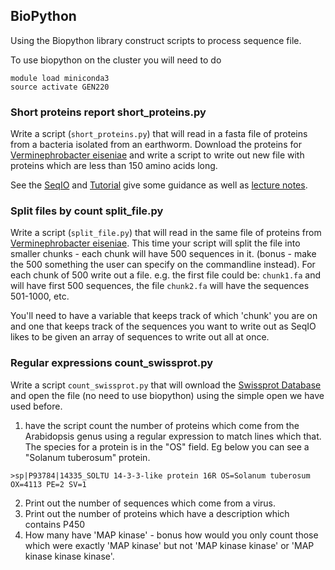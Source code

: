## BioPython
Using the Biopython library construct scripts to process sequence file.

To use biopython on the cluster you will need to do
```
module load miniconda3
source activate GEN220
```

### Short proteins report short_proteins.py

Write a script (`short_proteins.py`) that will read in a fasta file of proteins from a bacteria isolated from an earthworm.
Download the proteins for [Verminephrobacter eiseniae](https://ftp.ncbi.nlm.nih.gov/genomes/all/GCF/000/015/565/GCF_000015565.1_ASM1556v1/GCF_000015565.1_ASM1556v1_protein.faa.gz) and write a script to write out new file with proteins which
are less than 150 amino acids long.

See the [SeqIO](https://biopython.org/wiki/SeqIO) and [Tutorial](http://biopython.org/DIST/docs/tutorial/Tutorial.html#sec74) give some guidance as well as [lecture notes](https://biodataprog.github.io/GEN220_2021/Python/06_Packages).

### Split files by count split_file.py

Write a script (`split_file.py`) that will read in the same file of proteins from [Verminephrobacter eiseniae](https://ftp.ncbi.nlm.nih.gov/genomes/all/GCF/000/015/565/GCF_000015565.1_ASM1556v1/GCF_000015565.1_ASM1556v1_protein.faa.gz).
This time your script will split the file into smaller chunks - each chunk will have 500 sequences in it.
(bonus - make the 500 something the user can specify on the commandline instead).
For each chunk of 500 write out a file. e.g. the first file could be: `chunk1.fa` and will have first 500 sequences, the file `chunk2.fa` will have the sequences 501-1000, etc.

You'll need to have a variable that keeps track of which 'chunk' you are on and one that keeps track of the sequences you want to write out as SeqIO likes to be given an array of sequences to write out all at once.

### Regular expressions count_swissprot.py

Write a script `count_swissprot.py` that will ownload the [Swissprot Database](https://ftp.uniprot.org/pub/databases/uniprot/current_release/knowledgebase/complete/uniprot_sprot.fasta.gz) and open the file (no need to use biopython) using the simple open we have used before.

1.  have the script count the number of proteins which come from the Arabidopsis genus using a regular expression to match lines which that. The species for a protein is in the "OS" field. Eg below you can see a "Solanum tuberosum" protein.
```
>sp|P93784|14335_SOLTU 14-3-3-like protein 16R OS=Solanum tuberosum OX=4113 PE=2 SV=1
```


2. Print out the number of sequences which come from a virus.
3. Print out the number of proteins which have a description which contains P450
4. How many have 'MAP kinase' - bonus how would you only count those which were exactly 'MAP kinase' but not 'MAP kinase kinase' or 'MAP kinase kinase kinase'.
